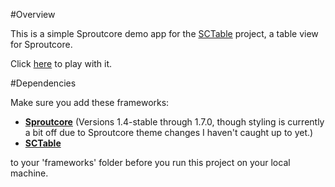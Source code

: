 #Overview

This is a simple Sproutcore demo app for the [SCTable](http://www.github.com/jslewis/sctable) project, a table view for Sproutcore.

Click [here](http://sctable-demo.strobeapp.com) to play with it.

#Dependencies

Make sure you add these frameworks:

  * [__Sproutcore__](http://www.github.com/sproutcore/sproutcore) (Versions 1.4-stable through 1.7.0, though styling is currently a bit off due to Sproutcore theme changes I haven't caught up to yet.)
  * [__SCTable__](http://www.github.com/jslewis/sctable)

to your 'frameworks' folder before you run this project on your local machine.
